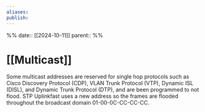 ```yaml
---
aliases: 
publish: 
---
```

%%
date:: [[2024-10-11]]
parent:: 
%%
# [[Multicast]]

Some multicast addresses are reserved for single hop protocols such as Cisco Discovery Protocol (CDP), VLAN
Trunk Protocol (VTP), Dynamic ISL (DISL), and Dynamic Trunk Protocol (DTP), and are been programmed to not flood. STP Uplinkfast uses a new address so the frames are flooded throughout the broadcast domain 01-00-0C-CC-CC-CC.